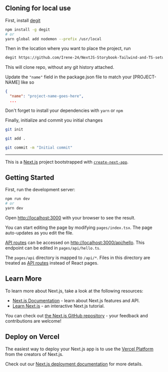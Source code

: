 ## Cloning for local use

First, install [degit](https://www.npmjs.com/package/degit) 

```bash
npm install -g degit
# or
yarn global add nodemon --prefix /usr/local
```

Then in the location where you want to place the project, run
```bash
degit https://github.com/Irene-24/NextJS-Storybook-Tailwind-and-TS-setup [PROJECT-NAME]
```

This will clone repo, without any git history attached.

Update the `"name"` field in the package.json file to match your [PROJECT-NAME] like so

```json
{
  "name": "project-name-goes-here",
  ...

```

Don't forget to install your dependencies with `yarn` or `npm`


Finally, initialize and commit you initial changes
```bash
git init 
```

```bash
git add . 
```

```bash
git commit -m "Initial commit" 
```



________________________________________________________

This is a [Next.js](https://nextjs.org/) project bootstrapped with [`create-next-app`](https://github.com/vercel/next.js/tree/canary/packages/create-next-app).

## Getting Started

First, run the development server:

```bash
npm run dev
# or
yarn dev
```

Open [http://localhost:3000](http://localhost:3000) with your browser to see the result.

You can start editing the page by modifying `pages/index.tsx`. The page auto-updates as you edit the file.

[API routes](https://nextjs.org/docs/api-routes/introduction) can be accessed on [http://localhost:3000/api/hello](http://localhost:3000/api/hello). This endpoint can be edited in `pages/api/hello.ts`.

The `pages/api` directory is mapped to `/api/*`. Files in this directory are treated as [API routes](https://nextjs.org/docs/api-routes/introduction) instead of React pages.

## Learn More

To learn more about Next.js, take a look at the following resources:

- [Next.js Documentation](https://nextjs.org/docs) - learn about Next.js features and API.
- [Learn Next.js](https://nextjs.org/learn) - an interactive Next.js tutorial.

You can check out [the Next.js GitHub repository](https://github.com/vercel/next.js/) - your feedback and contributions are welcome!

## Deploy on Vercel

The easiest way to deploy your Next.js app is to use the [Vercel Platform](https://vercel.com/new?utm_medium=default-template&filter=next.js&utm_source=create-next-app&utm_campaign=create-next-app-readme) from the creators of Next.js.

Check out our [Next.js deployment documentation](https://nextjs.org/docs/deployment) for more details.

